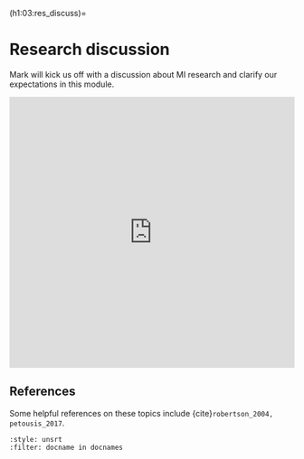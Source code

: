 (h1:03:res_discuss)=
# Research discussion

Mark will kick us off with a discussion about MI research and clarify our expectations in this module.

<iframe src="https://docs.google.com/presentation/d/e/2PACX-1vTRypczVQSfWZOVER-02C1RVpd95BJbKt_6ZlEX-GXv2B-ZX_R1GeRosZ_wBraS5mmEW8X-NZSqHRry/embed?start=false&loop=false&delayms=3000" frameborder="0" width="100%" height="480" allowfullscreen="true" mozallowfullscreen="true" webkitallowfullscreen="true"></iframe>



## References

Some helpful references on these topics include {cite}`robertson_2004, petousis_2017`.

```{bibliography}
:style: unsrt
:filter: docname in docnames
```

